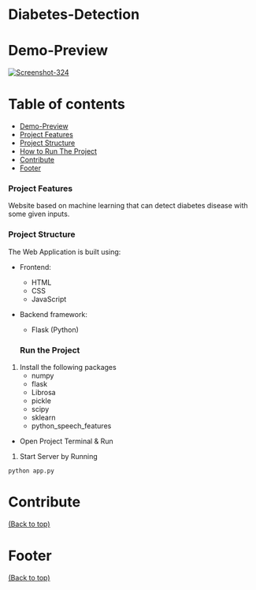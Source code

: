# Diabetes-Detection

<!-- Add buttons here -->

<!-- Using Random Forest To Detect Diabetes Is Some Of The Input Features -->

# Demo-Preview

<a href="https://ibb.co/X5t8ZXq"><img src="https://i.ibb.co/5jLFWTP/Screenshot-324.png" alt="Screenshot-324" border="0"></a>
<!-- Add banner here --> 

# Table of contents

<!-- After you have introduced your project, it is a good idea to add a **Table of contents** or **TOC** as **cool** people say it. This would make it easier for people to navigate through your README and find exactly what they are looking for.

Here is a sample TOC(*wow! such cool!*) that is actually the TOC for this README. -->

- [Demo-Preview](#demo-preview)
- [Project Features](#project-features)
- [Project Structure](#project-structure)
- [How to Run The Project](#run-the-project)
- [Contribute](#contribute)
- [Footer](#footer)


### Project Features

Website based on machine learning that can detect diabetes disease with some given inputs.


### Project Structure

The Web Application is built using:

- Frontend:
  - HTML
  - CSS
  - JavaScript
- Backend framework:
  - Flask (Python)
  
  
  ### Run the Project

1. Install the following packages
   - numpy
   - flask
   - Librosa
   - pickle
   - scipy
   - sklearn
   - python_speech_features

- Open Project Terminal & Run

1. Start Server by Running

```
python app.py
```

# Contribute
[(Back to top)](#table-of-contents)

<!-- This is where you can let people know how they can **contribute** to your project. Some of the ways are given below.

Also this shows how you can add subsections within a section. -->

# Footer
[(Back to top)](#table-of-contents)
